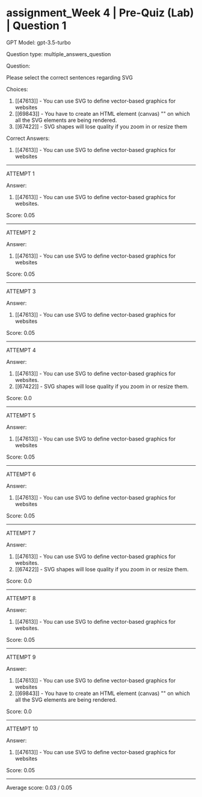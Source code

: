 # assignment_Week 4 | Pre-Quiz (Lab) | Question 1

GPT Model: gpt-3.5-turbo

Question type: multiple_answers_question

Question:
<div><span>Please select the correct sentences regarding SVG</span></div>

Choices:
1. [[47613]] - You can use SVG to define vector-based graphics for websites
2. [[69843]] - You have to create an HTML element (canvas) "<chart></chart>" on which all the SVG elements are being rendered.
3. [[67422]] - SVG shapes will lose quality if you zoom in or resize them

Correct Answers:
1. [[47613]] - You can use SVG to define vector-based graphics for websites

****************************************

ATTEMPT 1

Answer:
1. [[47613]] - You can use SVG to define vector-based graphics for websites.

Score: 0.05

--------------------

ATTEMPT 2

Answer:
1. [[47613]] - You can use SVG to define vector-based graphics for websites

Score: 0.05

--------------------

ATTEMPT 3

Answer: 
1. [[47613]] - You can use SVG to define vector-based graphics for websites

Score: 0.05

--------------------

ATTEMPT 4

Answer: 
1. [[47613]] - You can use SVG to define vector-based graphics for websites. 
3. [[67422]] - SVG shapes will lose quality if you zoom in or resize them.

Score: 0.0

--------------------

ATTEMPT 5

Answer: 
1. [[47613]] - You can use SVG to define vector-based graphics for websites


Score: 0.05

--------------------

ATTEMPT 6

Answer: 
1. [[47613]] - You can use SVG to define vector-based graphics for websites

Score: 0.05

--------------------

ATTEMPT 7

Answer: 
1. [[47613]] - You can use SVG to define vector-based graphics for websites. 
3. [[67422]] - SVG shapes will lose quality if you zoom in or resize them.

Score: 0.0

--------------------

ATTEMPT 8

Answer: 
1. [[47613]] - You can use SVG to define vector-based graphics for websites.

Score: 0.05

--------------------

ATTEMPT 9

Answer: 
1. [[47613]] - You can use SVG to define vector-based graphics for websites
2. [[69843]] - You have to create an HTML element (canvas) "<chart></chart>" on which all the SVG elements are being rendered.

Score: 0.0

--------------------

ATTEMPT 10

Answer:
1. [[47613]] - You can use SVG to define vector-based graphics for websites

Score: 0.05

--------------------

Average score: 0.03 / 0.05
